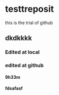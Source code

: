 # testtreposit

this is the trial of github

## dkdkkkk


### Edited at local

### edited at github

#### 9h33m

#### fdsafasf
